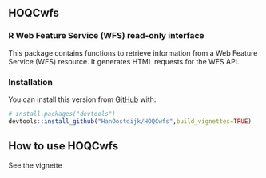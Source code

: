 
<!-- README.md is generated from README.Rmd. Please edit that file -->

## HOQCwfs

<!-- badges: start -->
<!-- badges: end -->

### R Web Feature Service (WFS) read-only interface

This package contains functions to retrieve information from a Web
Feature Service (WFS) resource. It generates HTML requests for the WFS
API.

### Installation

You can install this version from [GitHub](https://github.com/) with:

``` r
# install.packages("devtools")
devtools::install_github("HanOostdijk/HOQCwfs",build_vignettes=TRUE) 
```

## How to use HOQCwfs

See the vignette

